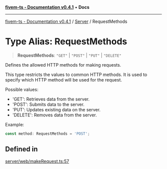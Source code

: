 [**fivem-ts - Documentation v0.4.1**](../../../README.md) • **Docs**

***

[fivem-ts - Documentation v0.4.1](../../../README.md) / [Server](../README.md) / RequestMethods

# Type Alias: RequestMethods

> **RequestMethods**: `"GET"` \| `"POST"` \| `"PUT"` \| `"DELETE"`

Defines the allowed HTTP methods for making requests.

This type restricts the values to common HTTP methods. It is used to
specify which HTTP method will be used for the request.

Possible values:
- 'GET': Retrieves data from the server.
- 'POST': Submits data to the server.
- 'PUT': Updates existing data on the server.
- 'DELETE': Removes data from the server.

Example:
```ts
const method: RequestMethods = 'POST';
```

## Defined in

[server/web/makeRequest.ts:57](https://github.com/Purpose-Dev/fivem-ts/blob/main/src/server/web/makeRequest.ts#L57)
